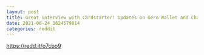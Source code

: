 ```yaml
--- 
layout: post 
title: Great interview with Cardstarter! Updates on Gero Wallet and Charli3 and new defy. 
date: 2021-06-24 1624579814 
categories: reddit 
--- 
```

https://redd.it/o7cbo9